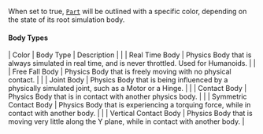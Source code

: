 When set to true, [`Part`](https://create.roblox.com/docs/reference/engine/classes/Part) will be outlined with a specific color,
depending on the state of its root simulation body.
#### Body Types
| Color | Body Type | Description |
|  | Real Time Body | Physics Body that is always simulated in real time, and is never throttled. Used for Humanoids. |
|  | Free Fall Body | Physics Body that is freely moving with no physical contact. |
|  | Joint Body | Physics Body that is being influenced by a physically simulated joint, such as a Motor or a Hinge. |
|  | Contact Body | Physics Body that is in contact with another physics body. |
|  | Symmetric Contact Body | Physics Body that is experiencing a torquing force, while in contact with another body. |
|  | Vertical Contact Body | Physics Body that is moving very little along the Y plane, while in contact with another body. |